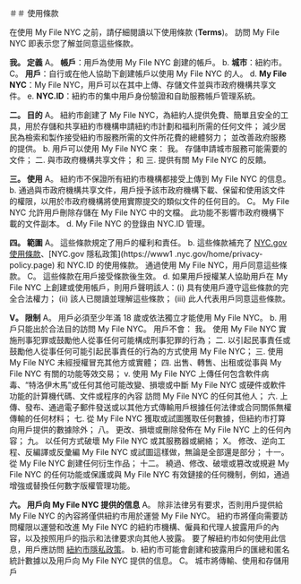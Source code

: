 ＃＃ 使用條款

在使用 My File NYC 之前，請仔細閱讀以下使用條款 (**Terms**)。 訪問 My File NYC 即表示您了解並同意這些條款。

**我。 定義**
A。 **帳戶**：用戶為使用 My File NYC 創建的帳戶。
b. **城市**：紐約市。
C。 **用戶**：自行或在他人協助下創建帳戶以使用 My File NYC 的人。
d. **My File NYC**：My File NYC，用戶可以在其中上傳、存儲文件並與市政府機構共享文件。
e. **NYC.ID**：紐約市的集中用戶身份驗證和自助服務帳戶管理系統。

**二。 目的**
A。 紐約市創建了 My File NYC，為紐約人提供免費、簡單且安全的工具，用於存儲和共享紐約市機構申請紐約市計劃和福利所需的任何文件； 減少居民為檢索和製作接受紐約市服務所需的文件所花費的總體努力； 並改善政府服務的提供。
b. 用戶可以使用 My File NYC 來：
我。 存儲申請城市服務可能需要的文件；
二. 與市政府機構共享文件； 和
三. 提供有關 My File NYC 的反饋。

**三。 使用**
A。 紐約市不保證所有紐約市機構都接受上傳到 My File NYC 的信息。
b. 通過與市政府機構共享文件，用戶授予該市政府機構下載、保留和使用該文件的權限，以用於市政府機構將使用實際提交的類似文件的任何目的。
C。 My File NYC 允許用戶刪除存儲在 My File NYC 中的文檔。 此功能不影響市政府機構下載的文件副本。
d. My File NYC 的登錄由 NYC.ID 管理。

**四。 範圍**
A。 這些條款規定了用戶的權利和責任。
b. 這些條款補充了 [NYC.gov 使用條款](https://www1.nyc.gov/home/terms-of-use.page)、[NYC.gov 隱私政策](https://www1 .nyc.gov/home/privacy-policy.page) 和 NYC.ID 的使用條款。 通過使用 My File NYC，用戶同意這些條款。
C。 這些條款在用戶接受條款後生效。
d. 如果用戶授權某人協助用戶在 My File NYC 上創建或使用帳戶，則用戶聲明該人：(i) 具有使用戶遵守這些條款的完全合法權力； (ii) 該人已閱讀並理解這些條款； (iii) 此人代表用戶同意這些條款。

**V。 限制**
A。 用戶必須至少年滿 18 歲或依法獨立才能使用 My File NYC。
b. 用戶只能出於合法目的訪問 My File NYC。 用戶不會：
我。 使用 My File NYC 實施刑事犯罪或鼓勵他人從事任何可能構成刑事犯罪的行為；
二. 以引起民事責任或鼓勵他人從事任何可能引起民事責任的行為的方式使用 My File NYC；
三. 使用 My File NYC 未經授權冒充其他方或實體；
四. 出售、轉售、出租或從事與 My File NYC 有關的功能等效交易；
v. 使用 My File NYC 上傳任何包含軟件病毒、“特洛伊木馬”或任何其他可能改變、損壞或中斷 My File NYC 或硬件或軟件功能的計算機代碼、文件或程序的內容 訪問 My File NYC 的任何其他人；
六. 上傳、發布、通過電子郵件發送或以其他方式傳輸用戶根據任何法律或合同關係無權傳輸的任何材料；
七. 從 My File NYC 獲取或試圖獲取任何數據，但紐約市打算向用戶提供的數據除外；
八。 更改、損壞或刪除發佈在 My File NYC 上的任何內容；
九。 以任何方式破壞 My File NYC 或其服務器或網絡；
X。 修改、逆向工程、反編譯或反彙編 My File NYC 或試圖這樣做，無論是全部還是部分；
十一。 從 My File NYC 創建任何衍生作品；
十二。 繞過、修改、破壞或篡改或規避 My File NYC 的任何功能或保護或與 My File NYC 有效鏈接的任何機制，例如，通過增強或替換任何數字版權管理功能。

**六。 用戶向 My File NYC 提供的信息**
A。 除非法律另有要求，否則用戶提供給 My File NYC 的內容將僅供紐約市用於運營 My File NYC。 紐約市將僅向需要訪問權限以運營和改進 My File NYC 的紐約市機構、僱員和代理人披露用戶的內容，以及按照用戶的指示和法律要求向其他人披露。 要了解紐約市如何使用此信息，用戶應訪問 [紐約市隱私政策](https://www1.nyc.gov/home/privacy-policy.page)。
b. 紐約市可能會創建和披露用戶的匯總和匿名統計數據以及用戶向 My File NYC 提供的信息。
C。 城市將傳輸、使用和存儲用戶
